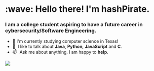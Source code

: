 <h1 align="left" id="suhailkakar-title">:wave: Hello there! I'm hashPirate.</h1>
<h3 align="left">I am a college student aspiring to have a future career in cybersecurity/Software Engineering. </h3>



- :school: I'm currently studying computer science in Texas!
- :speech_balloon: &nbsp;I like to talk about **Java**, **Python**, **JavaScript** and **C**.
- :mailbox: &nbsp;Ask me about anything, I am happy to **help**.
<img src="https://komarev.com/ghpvc/?username=hashpirate&color=brightgreen">


